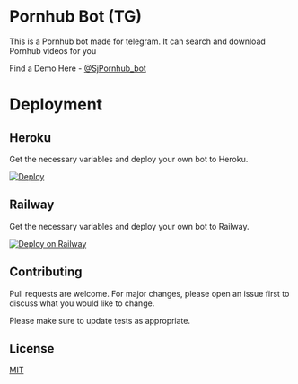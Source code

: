 # Pornhub Bot (TG)

This is a Pornhub bot made for telegram. It can search and download Pornhub videos for you

Find a Demo Here - [@SjPornhub_bot](https://telegram.me/SjPornhub_bot)

# Deployment
## Heroku

Get the necessary variables and deploy your own bot to Heroku.

[![Deploy](https://www.herokucdn.com/deploy/button.svg)](https://heroku.com/deploy?template=https://github.com/sohag02/Pornhub-Bot)

## Railway

Get the necessary variables and deploy your own bot to Railway.


[![Deploy on Railway](https://railway.app/button.svg)](https://railway.app/new/template?template=https%3A%2F%2Fgithub.com%2Fsohag02%2FPornhub-Bot&referralCode=Sohag)

## Contributing
Pull requests are welcome. For major changes, please open an issue first to discuss what you would like to change.

Please make sure to update tests as appropriate.

## License
[MIT](https://choosealicense.com/licenses/mit/)